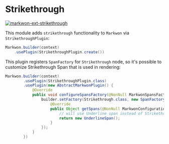 # Strikethrough

[![markwon-ext-strikethrough](https://img.shields.io/maven-central/v/ru.noties/markwon-ext-strikethrough.svg?label=markwon-ext-strikethrough)](http://search.maven.org/#search|ga|1|g%3A%22ru.noties%22%20AND%20a%3A%22markwon-ext-strikethrough%22)

This module adds `strikethrough` functionality to `Markwon` via `StrikethroughPlugin`:

```java
Markwon.builder(context)
    .usePlugin(StrikethroughPlugin.create())
```

This plugin registers `SpanFactory` for `Strikethrough` node, so it's possible to customize Strikethrough Span that is used in rendering:

```java
Markwon.builder(context)
        .usePlugin(StrikethroughPlugin.class)
        .usePlugin(new AbstractMarkwonPlugin() {
            @Override
            public void configureSpansFactory(@NonNull MarkwonSpansFactory.Builder builder) {
                builder.setFactory(Strikethrough.class, new SpanFactory() {
                    @Override
                    public Object getSpans(@NonNull MarkwonConfiguration configuration, @NonNull RenderProps props) {
                        // will use Underline span instead of Strikethrough
                        return new UnderlineSpan();
                    }
                });
            }
        })
```